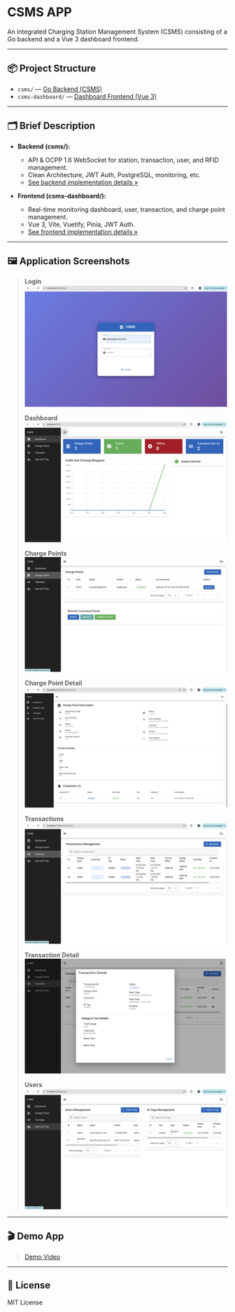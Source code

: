 # CSMS APP

An integrated Charging Station Management System (CSMS) consisting of a Go backend and a Vue 3 dashboard frontend.

---

## 📦 Project Structure

- `csms/` — [Go Backend (CSMS)](csms/README.md)
- `csms-dashboard/` — [Dashboard Frontend (Vue 3)](csms-dashboard/README.md)

---

## 🗂️ Brief Description

- **Backend (csms/):**
  - API & OCPP 1.6 WebSocket for station, transaction, user, and RFID management.
  - Clean Architecture, JWT Auth, PostgreSQL, monitoring, etc.
  - [See backend implementation details »](csms/README.md)

- **Frontend (csms-dashboard/):**
  - Real-time monitoring dashboard, user, transaction, and charge point management.
  - Vue 3, Vite, Vuetify, Pinia, JWT Auth.
  - [See frontend implementation details »](csms-dashboard/README.md)

---

## 🖼️ Application Screenshots

> **Login**
> ![Login](csms-dashboard/screenshots/Login.png)
>
> **Dashboard**
> ![Dashboard](csms-dashboard/screenshots/Dashboard.png)
>
> **Charge Points**
> ![Charge Points](csms-dashboard/screenshots/ChargePoints.png)
>
> **Charge Point Detail**
> ![Charge Point Detail](csms-dashboard/screenshots/ChargePointDetail.png)
>
> **Transactions**
> ![Transactions](csms-dashboard/screenshots/Transactions.png)
>
> **Transaction Detail**
> ![Transaction Detail](csms-dashboard/screenshots/TransactionDetail.png)
>
> **Users**
> ![Users](csms-dashboard/screenshots/Users.png)

---

## 🎬 Demo App

> [Demo Video](https://drive.google.com/file/d/16nvOqX662dGbfDbYV7RvxoGLH7yHirrP/view?usp=sharing)

---

## 📄 License

MIT License